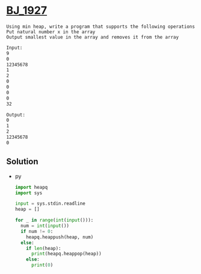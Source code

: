 # [BJ_1927](https://acmicpc.net/problem/1927)

```en
Using min heap, write a program that supports the following operations
Put natural number x in the array
Output smallest value in the array and removes it from the array
```

```txt
Input:
9
0
12345678
1
2
0
0
0
0
32

Output:
0
1
2
12345678
0
```

## Solution

* py

  ```py
  import heapq
  import sys

  input = sys.stdin.readline
  heap = []

  for _ in range(int(input())):
    num = int(input())
    if num != 0:
      heapq.heappush(heap, num)
    else:
      if len(heap):
        print(heapq.heappop(heap))
      else:
        print(0)
  ```
